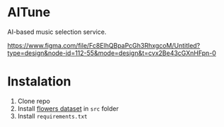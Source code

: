 # AITune
AI-based music selection service.

https://www.figma.com/file/Fc8ElhQBpaPcGh3RhxgcoM/Untitled?type=design&node-id=112-55&mode=design&t=cvx2Be43cGXnHFpn-0

# Instalation 
1. Clone repo
2. Install [flowers dataset](https://www.kaggle.com/datasets/alxmamaev/flowers-recognition/download?datasetVersionNumber=2) in `src` folder
3. Install `requirements.txt`
